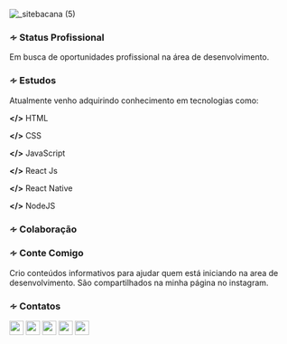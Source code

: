 ![_sitebacana (5)](https://user-images.githubusercontent.com/36510291/89354641-beeb9900-d68f-11ea-8771-ae5baea83d6c.png)


<h3>∻ Status Profissional</h3>
Em busca de oportunidades profissional na área de desenvolvimento.</br>
 
 
<h3>∻ Estudos</h3>
Atualmente venho adquirindo conhecimento em tecnologias como:

<b></></b>
HTML

<b></></b>
CSS

<b></></b>
JavaScript</br>

<b></></b>
React Js

<b></></b>
React Native

<b></></b>
NodeJS


<h3>∻ Colaboração</h3>



<h3>∻ Conte Comigo</h3>
Crio conteúdos informativos para ajudar quem está iniciando na area de
desenvolvimento. São compartilhados na minha página no instagram.



<h3>∻ Contatos</h3>   <a href="https://www.linkedin.com/in/susy-anne-v-38a8a0115/"><img src="https://cdn4.iconfinder.com/data/icons/social-messaging-ui-color-shapes-2-free/128/social-linkedin-circle-512.png"height="25" width"25"></a>     <a href="https://www.instagram.com/mrs.curiosity01/"><img src="https://cdn3.iconfinder.com/data/icons/popular-services-brands/512/instagram-512.png" height="25" width"25"></a>    <a href="https:suzyanne_08@hotmail.com"><img src="https://multarte.com.br/wp-content/uploads/2020/05/mail-circle-icon.png" height="25" width"25"></a>    <a href="https://www.twitch.tv/sany_girlcode"><img src="https://cdn3.iconfinder.com/data/icons/popular-services-brands-vol-2/512/twitch-512.png" height="25" width"25"></a>    <a href="https://t.me/Susy"><img src="https://cdn3.iconfinder.com/data/icons/popular-services-brands-vol-2/512/telegram-512.png" height="25" width"25"></a>





